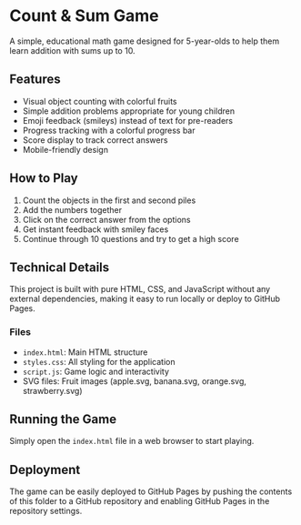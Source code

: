# Count & Sum Game

A simple, educational math game designed for 5-year-olds to help them learn addition with sums up to 10.

## Features

- Visual object counting with colorful fruits
- Simple addition problems appropriate for young children
- Emoji feedback (smileys) instead of text for pre-readers
- Progress tracking with a colorful progress bar
- Score display to track correct answers
- Mobile-friendly design

## How to Play

1. Count the objects in the first and second piles
2. Add the numbers together
3. Click on the correct answer from the options
4. Get instant feedback with smiley faces
5. Continue through 10 questions and try to get a high score

## Technical Details

This project is built with pure HTML, CSS, and JavaScript without any external dependencies, making it easy to run locally or deploy to GitHub Pages.

### Files

- `index.html`: Main HTML structure
- `styles.css`: All styling for the application
- `script.js`: Game logic and interactivity
- SVG files: Fruit images (apple.svg, banana.svg, orange.svg, strawberry.svg)

## Running the Game

Simply open the `index.html` file in a web browser to start playing.

## Deployment

The game can be easily deployed to GitHub Pages by pushing the contents of this folder to a GitHub repository and enabling GitHub Pages in the repository settings.